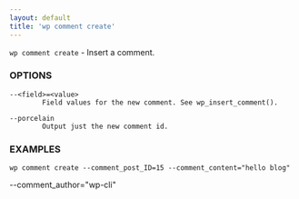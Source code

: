 ```yaml
---
layout: default
title: 'wp comment create'
---
```


`wp comment create` - Insert a comment.

### OPTIONS

	--<field>=<value>
			Field values for the new comment. See wp_insert_comment().

	--porcelain
			Output just the new comment id.

### EXAMPLES

	wp comment create --comment_post_ID=15 --comment_content="hello blog"
--comment_author="wp-cli"


